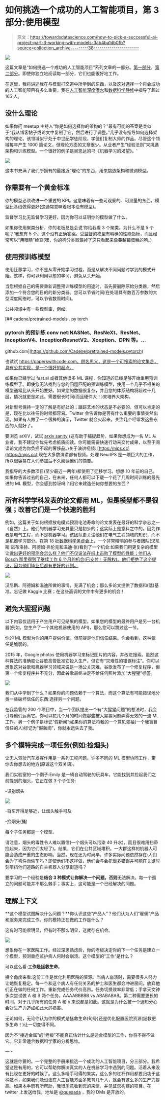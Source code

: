 # 如何挑选一个成功的人工智能项目，第 3 部分:使用模型

> 原文：<https://towardsdatascience.com/how-to-pick-a-successful-ai-project-part-3-working-with-models-3ab4ba1db0fb?source=collection_archive---------38----------------------->

![](img/8b3e03a1fa10e0783e0a65782244aa5f.png)

这篇文章是“如何挑选一个成功的人工智能项目”系列文章的一部分。[第一部分](https://medium.com/@me_90946/how-to-pick-a-successful-ai-project-part-1-finding-the-problem-and-collecting-data-9e701e316977)，[第二部分](https://medium.com/@me_90946/how-to-pick-a-successful-ai-project-part-2-working-with-data-879d4f535ef9)。即使你独立地阅读每一部分，它们也能很好地工作。

在这里，我将讲述我在与模型打交道中所学到的东西，以及这对选择一个将会成功的人工智能项目有多么重要。我在[人工智能深度潜水](https://aideepdive.com/)和[数据科学静修](https://datascienceretreat.com/)中指导了超过 165 人。

## 没什么理论

如果你问 meetup 主持人“你是如何选择你的架构的？”最有可能的答案是类似于“我从博客帖子或论文中复制了它，然后进行了调整。”几乎没有指导如何选择架构的理论。该领域似乎处于中世纪学徒阶段，学徒们复制大师的作品。尽管这个领域每年产生 1000 篇论文，但理论方面的文章很少。从业者产生“经验法则”来挑选架构和训练模型。一个很好的例子是吴恩达的书《机器学习的渴望》。'

![](img/1c1e6a65ed37fe9d0f4ec7485506cca3.png)

这本书充满了我们所拥有的最接近“理论”的东西，用来挑选架构和微调模型。

## 你需要有一个黄金标准

你的模型必须改进一个重要的 KPI。这意味着有一些可观察的、可测量的东西，模型比基线做得更好(这通常意味着根本没有模型)。

监督学习比无监督学习更好，因为你可以证明你的模型做了什么。

如果你使用聚类分析，你的老板总是会说‘你给我看 3 个聚类，为什么不是 5 个呢？’我想有 5 个。这个没有正确答案。受监督的模型有明确的性能指标，而且经常可以“用眼睛”检查(嘿，你的狗分类器漏掉了这只看起来像蔓越莓蛋糕的狗。)

## 使用预训练模型

使用迁移学习，你不是从零开始学习过程，而是从解决不同问题时学到的模式开始。这样，你可以利用以前的学习，避免从头开始。

当您根据自己的需要重新调整预训练模型的用途时，首先要删除原始分类器，然后添加一个符合您的目的的新分类器。您可以节省时间(在处理具有数百万参数的大型深度网络时，可以节省数周时间)。

公共领域中有一些模型库，例如:

[](https://github.com/Cadene/pretrained-models.pytorch) [## cadene/pretrained-models . py torch

### pytorch 的预训练 conv net:NASNet、ResNeXt、ResNet、InceptionV4、InceptionResnetV2、Xception、DPN 等。…

github.com](https://github.com/Cadene/pretrained-models.pytorch) 

也试试 https://paperswithcode.com。顾名思义，这是一个可搜索的论文集合，具有公共实现，是一个很好的起点。

如果你已经学过 fast.ai 或者其他很多 ML 课程，你知道的已经足够开始重用预训练模型了。即使您无法找到与您的问题匹配的预训练模型，使用一个几乎不相关的模型通常比从头开始要好。如果您的数据很复杂，并且您的体系结构将超过十几层，情况就更是如此。需要很长时间(而且硬件大！)来培养大架构。

对新型号保持一定的了解是有好处的；跟踪艺术的状态是不必要的，但可以肯定的是，现在比以往任何时候都容易。Twitter 会告诉你是否有什么重要的事情突然出现。如果有人做了一个很棒的演示，Twitter 就会火起来。关注几个经常发这些东西的人就好了。

要浏览 arXiV，试试 [arxiv sanity](http://www.arxiv-sanity.com ) (这有助于捕捉趋势，如果你想成为一名 ML 从业者，我不建议你优先考虑纸质阅读。你可能需要快速行动来交付成果，以至于阅读论文成为你负担不起的奢侈品。)关于演讲视频: [https://nips.cc](https://nips.cc) 现在大多数演讲都有视频。处理 NeurIPS 是一项巨大的工作，所以很容易在人们参加后不久阅读他们的摘要。

我指导的大多数项目(至少最近一两年)都使用了迁移学习。想想 10 年前的自己。如果你告诉过去的自己，在未来，任何人都可以下载一个花了几周时间训练的最先进的 ML 模型，你会感到惊讶吗？用它来建造任何你想要的东西？

## 所有科学学科发表的论文都用 ML，但是模型都不是很强；改善它们是一个快速的胜利

例如，这篇关于如何根据放电模式预测电池寿命的论文发表在最好的科学杂志之一《自然》上。他们的机器学习充其量只是初步的；这实际上是意料之中的，因为作者是电气工程，而不是机器学习。该团队更关注他们在电气工程领域的知识，而不是机器学习部分。在第 18 批[数据科学务虚会](https://datascienceretreat.com/)上，一个非常精明的参与者团队(汉尼斯·诺布洛赫、阿德姆·弗伦克和温迪·张)看到了一个机会:如果我们用更复杂的模型让[做出更好的预测会怎么样？他们不仅设法在纸上击败了模型的性能；他们从 Bosch 那里得到了继续工作 6 个月的机会(已支付！无股权)。他们拒绝了这个提议，因为他们毕业后都有更好的计划。](/predicting-battery-lifetime-with-cnns-c5e1faeecc8f)

![](img/d4dd6fa46268c9147d349fe3b1176316.png)

汉尼斯、阿德姆和温迪所做的事情，充满了机会；那么多论文提供了数据和(低)基准。忘记做 Kaggle 比赛；在这些高调的文件中有更多的机会！

## 避免大猩猩问题

以下内容仅适用于产生用户可见结果的模型。如果您的模型的最终用户是另一台机器(例如，您生产了一个其他机器使用的 API)，那么您可以跳过这一节。

你的 ML 模型为你的用户提供价值，但前提是他们信任结果。你会看到，这种信任是脆弱的。

2015 年，Google photos 使用机器学习来标记图片的内容，并改进搜索。虽然这种算法的准确度让谷歌高管批准它投入生产，但它有“灾难性的错误标注”。你可以想象这对谷歌和机器学习领域来说是一场公关灾难。谷歌发布了一个修复程序，但第一个修复程序并不充分，因此谷歌最终决定不给任何照片添加“大猩猩”标签。

![](img/3ccadf39141133ce302ffb5f36c57510.png)

我们从中学到了什么？如果你的问题依赖于一个算法，而这个算法有可能错误地分类一些破坏信任的东西:选择另一个问题。

在我监管的 200 个项目中，当一个团队提出一个有“大猩猩问题”的想法时，我会引导他们远离它。你可以花几个月的时间做那些被大猩猩问题弄得无效的一流 ML 工作。另一个例子是标记“假新闻”:如果你的算法将我的一个意见领袖(一个我盲目信任的人)标记为“假新闻”，你就永远失去了我。

## 多个模特完成一项任务(例如:捡烟头)

让无人驾驶汽车发挥作用是一系列工程问题。许多不同的 ML 模型协同工作，带你去你想去的地方(原谅这个双关语)。

我们实验室的一个例子:Emily 是一辆自动驾驶的玩具车，它能找到并捡起我们之前提到的烟头，它正在做 3 个子任务:

-识别烟头

![](img/268e11027b1f05b3d12c1a88911ea951.png)

-将车开得足够近，让烟头触手可及

-捡烟头(捅)

每个子任务都是一个模型。

请注意，烟头的毒性令人难以置信(一个烟头可以污染 40 升水)，而且很难用扫帚捡起来，因为它们太轻了)。结果，它们在公共区域堆积。一大群这样的机器人可能会造成严重的生态影响。当然，现在还为时尚早，许多实际问题依然存在:人们会为了零件而偷车吗？即使他们不这样做，他们会与会犯很多错误并可能在关键时刻阻挡他们道路的自主机器人分享街道吗？

要学习的一个经验是**结合 3 种模式让你解决一个问题，否则**无法解决。每一个孤立的问题可能并不那么棘手；事实上，这可能是一个已经解决的问题。

## 理解上下文

**这个模型试图解决什么问题？**你认识这些“产品人”？他们认为人们“雇佣”产品和服务来完成工作。你的模特正在做的工作是什么？

这有时可能很明显，但有时不那么明显，这就存在机会。

![](img/63418a46ba086fc36141f5734bb29d49.png)

想象你在一家医院工作。经过深思熟虑后，你的老板决定你的下一个任务是建立一个模型，预测重症监护病人何时会崩溃。这个模型的“工作”是什么？

可以这么看:**工作是拯救生命**。

换个角度来看:这份工作是优化利用医院的资源。当病人崩溃时，需要很多人努力让她恢复稳定。每一个和这个病人有任何关系的护士和医生都会冲进房间，放弃他们正在做的任何工作。重新完成任务代价高昂。任务切换效率非常低；手拿天文钟多次尝试做 A 和 B 两个任务，AAAABBBBB vs ABABABAB。第二种需要更长的时间，对于几乎所有的任务 A 和 b 来说都是如此。这就是为什么被一个通知分心会对生产力造成如此大的损害。

无论如何，无论你认为你的模式是拯救生命(句号)还是优化配置医院资源(拯救更多生命！)让一切变得不同。

因为不“接近金属”的“老板”不能真正估计什么是适合模型的工作，你将不得不做它。它非常适合数据科学家的分析思维。

— -

这就是你要的。一个完整的手册来挑选一个成功的人工智能项目，分三部分。我希望这是有用的，它可以帮助你解决真实的人在机器学习中遇到的问题。活着从来没有比现在更好的时候了。这么多唾手可得的果实，这么多的杠杆作用都要归功于这种技术，如果我们能设法在人工智能方面多教育几千人，就会有这么多的生产力提高。如果本手册有所帮助，我很乐意收到您的来信，并见证您构建的项目。在 twitter 上发送给我，地址是 [@quesada](https://twitter.com/quesada) ，我的 DMs 是开放的。